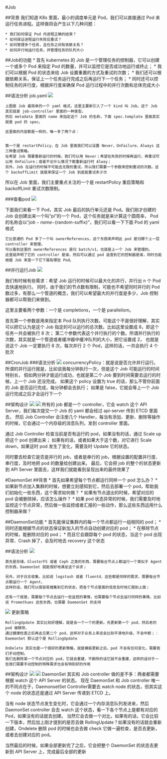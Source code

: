 #Job

##背景
我们知道 K8s 里面，最小的调度单元是 Pod，我们可以直接通过 Pod 来运行任务进程。这样做将会产生以下几种问题：
    
    * 我们如何保证 Pod 内进程正确的结束？
    * 如何保证进程运行失败后重试？
    * 如何管理多个任务，且任务之间有依赖关系？
    * 如何并行地运行任务，并管理任务的队列大小
    
##Job的功能
    * 首先 kubernetes 的 Job 是一个管理任务的控制器，它可以创建一个或多个 Pod 来指定 Pod 的数量，并可以监控它是否成功地运行或终止；
    * 我们可以根据 Pod 的状态来给 Job 设置重置的方式及重试的次数；
    * 我们还可以根据依赖关系，保证上一个任务运行完成之后再运行下一个任务；
    * 同时还可以控制任务的并行度，根据并行度来确保 Pod 运行过程中的并行次数和总体完成大小
    
##语法分析
job.yaml
![](.05_Job_n_daemonSet_images/job.yaml.png)

    上图是 Job 最简单的一个 yaml 格式，这里主要新引入了一个 kind 叫 Job，这个 Job 其实就是 job-controller 里面的一种类型。 
    然后 metadata 里面的 name 来指定这个 Job 的名称，下面 spec.template 里面其实就是 pod 的 spec。
    
    这里面的内容都是一样的，唯一多了两个点：
    
    
    第一个是 restartPolicy，在 Job 里面我们可以设置 Never、OnFailure、Always 这三种重试策略。
    在希望 Job 需要重新运行的时候，我们可以用 Never；希望在失败的时候再运行，再重试可以用 OnFailure；或者不论什么情况下都重新运行时 Alway；
    另外，Job 在运行的时候不可能去无限的重试，所以我们需要一个参数来控制重试的次数。这个 backoffLimit 就是来保证一个 Job 到底能重试多少次

所以在 Job 里面，我们主要重点关注的一个是 restartPolicy 重启策略和 backoffLimit 重试次数限制。

###查看pod
![](.05_Job_n_daemonSet_images/job.png)

下面我们来看一下 Pod，其实 Job 最后的执行单元还是 Pod。我们刚才创建的 Job 会创建出来一个叫“pi”的一个 Pod，这个任务就是来计算这个圆周率，
Pod 的名称会以“${job-name}-${random-suffix}”，我们可以看一下下面 Pod 的 yaml 格式
    
    它比普通的 Pod 多了一个叫 ownerReferences，这个东西来声明此 pod 是归哪个上一层 controller 来管理。
    可以看到这里的 ownerReferences 是归 batch/v1，也就是上一个 Job 来管理的。
    这里就声明了它的 controller 是谁，然后可以通过 pod 返查到它的控制器是谁，同时也能根据 Job 来查一下它下属有哪些 Pod。

##并行运行Job
![](.05_Job_n_daemonSet_images/parallelism_job.png)

我们有时候有些需求：希望 Job 运行的时候可以最大化的并行，并行出 n 个 Pod 去快速地执行。
同时，由于我们的节点数有限制，可能也不希望同时并行的 Pod 数过多，有那么一个管道的概念，我们可以希望最大的并行度是多少，Job 控制器都可以帮我们来做到。

这里主要看两个参数：一个是 completions，一个是 parallelism。

首先第一个参数是用来指定本 Pod 队列执行次数。可能这个不是很好理解，其实可以把它认为是这个 Job 指定的可以运行的总次数。比如这里设置成 8，即这个任务一共会被执行 8 次；
第二个参数代表这个并行执行的个数。所谓并行执行的次数，其实就是一个管道或者缓冲器中缓冲队列的大小，把它设置成 2，
也就是说这个 Job 一定要执行 8 次，每次并行 2 个 Pod，这样的话，一共会执行 4 个批次

##CronJob
###语法分析
![](.05_Job_n_daemonSet_images/crobJob_yaml.png)
concurrencyPolicy：就是说是否允许并行运行。所谓的并行运行就是，比如说我每分钟执行一次，但是这个 Job 可能运行的时间特别长，
假如两分钟才能运行成功，也就是第二个 Job 要到时间需要去运行的时候，上一个 Job 还没完成。
如果这个 policy 设置为 true 的话，那么不管你前面的 Job 是否运行完成，每分钟都会去执行；
如果是 false，它就会等上一个 Job 运行完成之后才会运行下一个

##架构设计
![](.05_Job_n_daemonSet_images/job_management.png)
![](.05_Job_n_daemonSet_images/job_controller.png)
所有的 job 都是一个 controller，它会 watch 这个 API Server，我们每次提交一个 Job 的 yaml 都会经过 api-server 传到 ETCD 里面去，
然后 Job Controller 会注册几个 Handler，每当有添加、更新、删除等操作的时候，它会通过一个内存级的消息队列，发到 controller 里面。

通过 Job Controller 检查当前是否有运行的 pod，如果没有的话，通过 Scale up 把这个 pod 创建出来；
如果有的话，或者如果大于这个数，对它进行 Scale down，如果这时 pod 发生了变化，需要及时 Update 它的状态。

同时要去检查它是否是并行的 job，或者是串行的 job，根据设置的配置并行度、串行度，及时地把 pod 的数量给创建出来。
最后，它会把 job 的整个的状态更新到 API Server 里面去，这样我们就能看到呈现出来的最终效果了

#DaemonSet
##背景
    * 首先如果希望每个节点都运行同样一个 pod 怎么办？
    * 如果新节点加入集群的时候，想要立刻感知到它，然后去部署一个 pod，帮助我们初始化一些东西，这个需求如何做？
    * 如果有节点退出的时候，希望对应的 pod 会被删除掉，应该怎么操作？
    * 如果 pod 状态异常的时候，我们需要及时地监控这个节点异常，然后做一些监控或者汇报的一些动作，那么这些东西运用什么控制器来做？
    
##DaemonSet功能
    * 首先能保证集群内的每一个节点都运行一组相同的 pod；
    * 同时还能根据节点的状态保证新加入的节点自动创建对应的 pod；
    * 在移除节点的时候，能删除对应的 pod；
    * 而且它会跟踪每个 pod 的状态，当这个 pod 出现异常、Crash 掉了，会及时地去 recovery 这个状态
    
##语法分析
![](.05_Job_n_daemonSet_images/daemonSet_yaml.png)

    首先是存储，GlusterFS 或者 Ceph 之类的东西，需要每台节点上都运行一个类似于 Agent 的东西，DaemonSet 就能很好地满足这个诉求；
     
    另外，对于日志收集，比如说 logstash 或者 fluentd，这些都是同样的需求，需要每台节点都运行一个 Agent，
    这样的话，我们可以很容易搜集到它的状态，把各个节点里面的信息及时地汇报到上面；
     
    还有一个就是，需要每个节点去运行一些监控的事情，也需要每个节点去运行同样的事情，比如说 Promethues 这些东西，也需要 DaemonSet 的支持
![](.05_Job_n_daemonSet_images/check_daemonSet.png)
更新策略

    RollingUpdate 其实比较好理解，就是会一个一个的更新。先更新第一个 pod，然后老的 pod 被移除，
    通过健康检查之后再去见第二个 pod，这样对于业务上来说会比较平滑地升级，不会中断；：DaemonSet 默认这个是 RollingUpdate
     
    OnDelete 其实也是一个很好的更新策略，就是模板更新之后，pod 不会有任何变化，需要我们手动控制。
    我们去删除某一个节点对应的 pod，它就会重建，不删除的话它就不会重建，这样的话对于一些我们需要手动控制的特殊需求也会有特别好的作用
    
##架构设计
![](.05_Job_n_daemonSet_images/daemonSet_management.png)
![](.05_Job_n_daemonSet_images/daemonSet_controller.png)
DaemonSet 其实和 Job controller 做的差不多：两者都需要根据 watch 这个 API Server 的状态。
现在 DaemonSet 和 Job controller 唯一的不同点在于，DaemonsetSet Controller需要去 watch node 的状态，但其实这个 node 的状态还是通过 API Server 传递到 ETCD 上。

当有 node 状态节点发生变化时，它会通过一个内存消息队列发进来，然后DaemonSet controller 会去 watch 这个状态，看一下各个节点上是都有对应的 Pod，如果没有的话就去创建。
当然它会去做一个对比，如果有的话，它会比较一下版本，然后加上刚才提到的是否去做 RollingUpdate？如果没有的话就会重新创建，Ondelete 删除 pod 的时候也会去做 check 它做一遍检查，是否去更新，或者去创建对应的 pod。


当然最后的时候，如果全部更新完了之后，它会把整个 DaemonSet 的状态去更新到 API Server 上，完成最后全部的更新